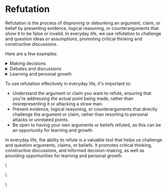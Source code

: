 # Refutation

Refutation is the process of disproving or debunking an argument, claim, or belief by presenting evidence, logical reasoning, or counterarguments that show it to be false or invalid. In everyday life, we use refutation to challenge and question ideas or assumptions, promoting critical thinking and constructive discussions.

Here are a few examples:

<details>

<summary>Making decisions</summary>

Refuting flawed arguments or claims can help us make better-informed decisions, as we can eliminate incorrect or misleading information from our thought process.

</details>

<details>

<summary>Debates and discussions</summary>

Refutation is an essential tool in debates and discussions, as it allows us to challenge and question each other's arguments or beliefs, promoting deeper understanding and more meaningful conversations.

</details>

<details>

<summary>Learning and personal growth</summary>

Encountering refutations to our own arguments or beliefs can be an opportunity for learning and personal growth, as it pushes us to reevaluate our assumptions and consider alternative viewpoints.

</details>

To use refutation effectively in everyday life, it's important to:

* Understand the argument or claim you want to refute, ensuring that you're addressing the actual point being made, rather than misrepresenting it or attacking a straw man.
* Present evidence, logical reasoning, or counterarguments that directly challenge the argument or claim, rather than resorting to personal attacks or unrelated points.
* Be open to having your own arguments or beliefs refuted, as this can be an opportunity for learning and growth.

In everyday life, the ability to refute is a valuable tool that helps us challenge and question arguments, claims, or beliefs. It promotes critical thinking, constructive discussions, and informed decision-making, as well as providing opportunities for learning and personal growth.

\


\


\
